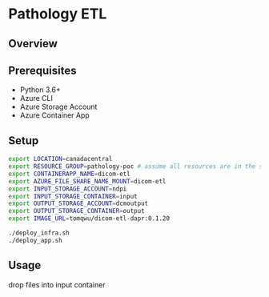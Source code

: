 # Pathology ETL
## Overview 


## Prerequisites
- Python 3.6+
- Azure CLI
- Azure Storage Account
- Azure Container App


## Setup

```bash
export LOCATION=canadacentral
export RESOURCE_GROUP=pathology-poc # assume all resources are in the same resource group
export CONTAINERAPP_NAME=dicom-etl
export AZURE_FILE_SHARE_NAME_MOUNT=dicom-etl
export INPUT_STORAGE_ACCOUNT=ndpi
export INPUT_STORAGE_CONTAINER=input
export OUTPUT_STORAGE_ACCOUNT=dcmoutput
export OUTPUT_STORAGE_CONTAINER=output
export IMAGE_URL=tomqwu/dicom-etl-dapr:0.1.20
```



```bash
./deploy_infra.sh
./deploy_app.sh
```

## Usage

drop files into input container